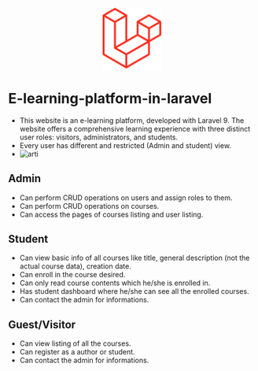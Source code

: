 <p align="center">
  <img
    src="https://github.com/majda-dev/e-learning-website/blob/main/public/images/laravel.png?raw=true"
    alt="laravel's custom image"
   width='120';"
  />
</p>

# E-learning-platform-in-laravel
- This website is an e-learning platform, developed with Laravel 9. The website offers a comprehensive learning experience with three distinct user roles: visitors, administrators, and students.
- Every user has different and restricted (Admin and student) view.
- ![arti](https://github.com/majda-dev/e-learning-website/assets/112486265/a0cef6a4-d05c-44b9-8751-d4ebdadd1e97)

## Admin
- Can perform CRUD operations on users and assign roles to them.
- Can perform CRUD operations on courses.
- Can access the pages of courses listing and user listing.

## Student
- Can view basic info of all courses like title, general description (not the actual course data), creation date.
- Can enroll in the course desired.
- Can only read course contents which he/she is enrolled in.
- Has student dashboard where he/she can see all the enrolled courses.
- Can contact the admin for informations.

## Guest/Visitor
- Can view listing of all the courses.
- Can register as a author or student.
- Can contact the admin for informations.
